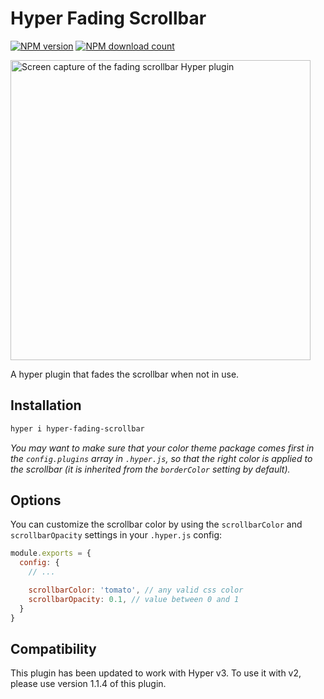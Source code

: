 # Hyper Fading Scrollbar

[![NPM version](https://img.shields.io/npm/v/hyper-fading-scrollbar.svg)](https://www.npmjs.com/hyper-fading-scrollbar) [![NPM download count](https://img.shields.io/npm/dm/hyper-fading-scrollbar.svg)](https://www.npmjs.com/hyper-fading-scrollbar)

<img src="https://file-ewlrgwalzv.now.sh/kapture.gif" alt="Screen capture of the fading scrollbar Hyper plugin" width="480">

A hyper plugin that fades the scrollbar when not in use.

## Installation

```sh
hyper i hyper-fading-scrollbar
```

_You may want to make sure that your color theme package comes first in the `config.plugins` array in `.hyper.js`, so that the right color is applied to the scrollbar (it is inherited from the `borderColor` setting by default)._

## Options

You can customize the scrollbar color by using the `scrollbarColor` and `scrollbarOpacity` settings in your `.hyper.js` config:

```js
module.exports = {
  config: {
    // ...

    scrollbarColor: 'tomato', // any valid css color
    scrollbarOpacity: 0.1, // value between 0 and 1
  }
}
```

## Compatibility

This plugin has been updated to work with Hyper v3. To use it with v2, please use version 1.1.4 of this plugin.

